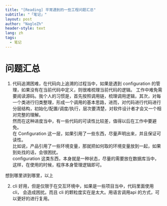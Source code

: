 ```yaml
---
title: "[Reading] 平常遇到的一些工程问题汇总"
subtitle: "「笔记」"
layout: post
author: "NagleZh"
header-style: text
lang: zh
tags:
  - 笔记
---
```



# 问题汇总

1. 代码追溯困难，在代码向上追溯的过程当中，如果是遇到 configuration 的管理，如果没有在当前代码中定义，则很难梳理当前代码的逻辑。
工作中难免需要阅读源码。我个人的习惯是，首先按照调用链，梳理调用逻辑，其次，对每一个类进行归类整理，形成一个调用的基本思路，进而，对代码进行代码进行分层结构，初始化/配置/调度/执行，层次要清楚，对软件设计者才会又一个相对完整的理解。  
然而在这种进度当中，有一些代码的可读性比较差，值得以后在工作中要避免。  
在 Configuration 这一层，如果引用了一些东西，尽量声明出来，并且保证可读性。  
比如说，产品引用了一些环境变量，那就把如何取的环境变量放到一起，如果到处找的话，会很困扰。  
configuration 这类东西，本身就是一种状态，尽量的需要放在数据库当中，这样，在使用的时候，程序本身管理逻辑即可。  

想到哪里讲到哪里，以上  

2. cli 好用，但是仅限于在交互环境中，如果是一些项目当中，代码里面使用 cli， 会造成困扰。而且 cli 的颗粒度实在是太大。用语言调用api 的方式，可以更好的进行复用。
